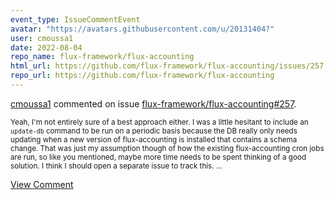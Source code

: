 ```yaml
---
event_type: IssueCommentEvent
avatar: "https://avatars.githubusercontent.com/u/20131404?"
user: cmoussa1
date: 2022-08-04
repo_name: flux-framework/flux-accounting
html_url: https://github.com/flux-framework/flux-accounting/issues/257
repo_url: https://github.com/flux-framework/flux-accounting
---
```


<a href='https://github.com/cmoussa1' target='_blank'>cmoussa1</a> commented on issue <a href='https://github.com/flux-framework/flux-accounting/issues/257' target='_blank'>flux-framework/flux-accounting#257</a>.

<small>Yeah, I'm not entirely sure of a best approach either. I was a little hesitant to include an `update-db` command to be run on a periodic basis because the DB really only needs updating when a new version of flux-accounting is installed that contains a schema change. That was just my assumption though of how the existing flux-accounting cron jobs are run, so like you mentioned, maybe more time needs to be spent thinking of a good solution. I think I should open a separate issue to track this....</small>

<a href='https://github.com/flux-framework/flux-accounting/issues/257' target='_blank'>View Comment</a>